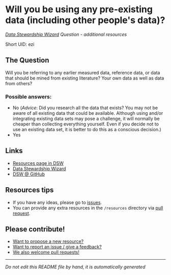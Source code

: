 # Will you be using any pre-existing data (including other people's data)?

*[Data Stewardship Wizard] Question - additional resources*

Short UID: ezi

## The Question

Will you be referring to any earlier measured data, reference data, or data that should be mined from existing literature? Your own data as well as data from others?

### Possible answers:

  * No (*Advice*: Did you research all the data that exists? You may not be aware of all existing data that could be available. Although using and/or integrating existing data sets may pose a challenge, it will normally be cheaper than collecting everything yourself. Even if you decide not to use an existing data set, it is better to do this as a conscious decision.)
  * Yes 

## Links

  * [Resources page in DSW]
  * [Data Stewardship Wizard]
  * [DSW @ GitHub]


## Resources tips

  * If you have any ideas, please go to [issues].
  * You can provide any extra resources in the `/resources` directory via [pull request].

## Please contribute!

  * [Want to propose a new resource?](https://github.com/DSQResources/DSQ-ezi/issues/new)
  * [Want to report an issue / give a feedback?](https://github.com/DSQResources/DSQ-ezi/issues/new)
  * [We also welcome pull requests!](https://github.com/DSQResources/DSQ-ezi/pulls)

----

*Do not edit this README file by hand, it is automatically generated*

[Data Stewardship Wizard]: https://dmp.fairdata.solutions
[Resources page in DSW]: https://dmp.fairdata.solutions/resources/ezi
[DSW @ GitHub]: https://github.com/DataStewardshipWizard
[issues]: https://help.github.com/articles/about-issues/
[pull request]: https://help.github.com/articles/about-pull-requests/